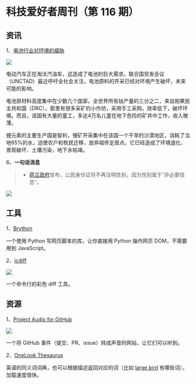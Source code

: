 # 科技爱好者周刊（第 116 期）

## 资讯

1、[电池行业对环境的威胁](https://www.greencarcongress.com/2020/07/20200704-un.html)

![](https://www.wangbase.com/blogimg/asset/202007/bg2020070501.jpg)

电动汽车正在淘汰汽油车，这造成了电池的巨大需求。联合国贸发会议（UNCTAD）最近呼吁全社会关注，电池原料的开采已经对环境产生破坏，未来可能的影响。

电池原材料高度集中在少数几个国家。全世界所有钴产量的三分之二，来自刚果民主共和国（DRC），那里有很多采矿的小作坊，采用手工采购，效率低下，破坏环境。而且，该国有大量的童工，多达4万名儿童在地下危险的矿井中工作，收入微薄。

锂元素的主要生产国是智利，锂矿开采集中在该国一个干旱的沙漠地区，消耗了当地65%的水，迫使农户和牧民迁移，放弃祖传定居点。它已经造成了环境退化、景观破坏、土壤污染，地下水枯竭。

6、**一句话消息**

> - [荷兰政府](https://tech.sina.com.cn/roll/2020-07-06/doc-iirczymm0708279.shtml)宣布，公民身份证将不再注明性别，因为性别属于“非必要信息”。

![](https://www.wangbase.com/blogimg/asset/202007/bg2020070604.jpg)

## 工具

1、[Brython](https://brython.info/)

一个使用 Python 写网页脚本的库，让你直接用 Python 操作网页 DOM，不需要用到 JavaScript。

2、[icdiff](https://www.jefftk.com/icdiff)

![](https://www.wangbase.com/blogimg/asset/202007/bg2020070606.jpg)

一个命令行的彩色 diff 工具。

## 资源

1、[Project Audio for GitHub](https://github.audio/)

![](https://www.wangbase.com/blogimg/asset/202007/bg2020070504.jpg)

一个将 GitHub 事件（提交、PR、issue）转成声音的网站，让它们可以听到。

2、[OneLook Thesaurus](https://www.onelook.com/thesaurus/)

英语的同义词词典，也可以根据描述返回对应的词（比如 [large bird](https://www.onelook.com/thesaurus/?s=large%20birds&loc=revfp) 有哪些词），加载速度很快。
